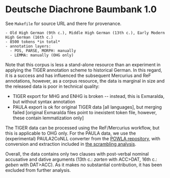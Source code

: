 # Deutsche Diachrone Baumbank 1.0

See `Makefile` for source URL and there for provenance.

    - Old High German (9th c.), Middle High German (13th c.), Early Modern High German (16th c.)
    - 8500 tokens *in total*
    - annotation layers:
      - POS, PARSE, MORPH: manually
      - LEMMA: manually (OHG only)

Note that this corpus is less a stand-alone resource than an experiment in applying the TIGER annotation scheme to historical German.
In this regard, it is a success and has influenced the subsequent Mercurius and ReF annotations, however, as a corpus resource, the data is marginal in size and the released data is poor in technical quality:

- TIGER export for MHG and ENHG is broken -- instead, this is Exmaralda, but without syntax annotation
- PAULA export is ok for original TIGER data [all languages], but merging failed [original Exmaralda files point to inexistent token file, however, these contain lemmatization only]

The TIGER data can be processed using the ReF/Mercurius workflow, but this is applicable to OHG only. For the PAULA data, we use the (experimental) PAULA2CoNLL converter from the [POWLA repository](https://github.com/acoli-repo/powla), with conversion and extraction included in [the scrambling analysis](../../analysis/scrambling).

Overall, the data contains only two clauses with post-verbal nominal accusative and dative arguments (13th c.: *zarten* with ACC>DAT, 16th c.: *geben* with DAT>ACC). As it makes no substantial contribution, it has been excluded from further analysis.
